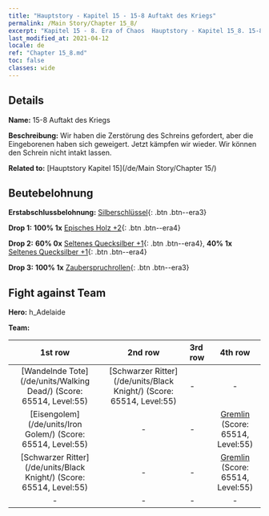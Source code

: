```yaml
---
title: "Hauptstory - Kapitel 15 - 15-8 Auftakt des Kriegs"
permalink: /Main Story/Chapter 15_8/
excerpt: "Kapitel 15 - 8. Era of Chaos  Hauptstory - Kapitel 15_8. 15-8 Auftakt des Kriegs"
last_modified_at: 2021-04-12
locale: de
ref: "Chapter 15_8.md"
toc: false
classes: wide
---
```


## Details

 **Name:** 15-8 Auftakt des Kriegs

 **Beschreibung:** Wir haben die Zerstörung des Schreins gefordert, aber die Eingeborenen haben sich geweigert. Jetzt kämpfen wir wieder. Wir können den Schrein nicht intakt lassen.

 **Related to:** [Hauptstory Kapitel 15](/de/Main Story/Chapter 15/)

## Beutebelohnung

 **Erstabschlussbelohnung:** [Silberschlüssel](/de/Items/con_693/){: .btn .btn--era3}

 **Drop 1:** **100% 1x** [Episches Holz +2](/de/Items/mat_48/){: .btn .btn--era4}

 **Drop 2:** **60% 0x** [Seltenes Quecksilber +1](/de/Items/mat_42/){: .btn .btn--era4}, **40% 1x** [Seltenes Quecksilber +1](/de/Items/mat_42/){: .btn .btn--era4}

 **Drop 3:** **100% 1x** [Zauberspruchrollen](/de/Items/con_694/){: .btn .btn--era3}


## Fight against Team
 **Hero:** h_Adelaide

 **Team:**


  | 1st row | 2nd row | 3rd row | 4th row |
  |:----:|:----:|:----|:----:|
  | [Wandelnde Tote](/de/units/Walking Dead/) (Score: 65514, Level:55)  | [Schwarzer Ritter](/de/units/Black Knight/) (Score: 65514, Level:55)  | - | - |
  | [Eisengolem](/de/units/Iron Golem/) (Score: 65514, Level:55)  | - | - | [Gremlin](/de/units/Gremlin/) (Score: 65514, Level:55)  |
  | [Schwarzer Ritter](/de/units/Black Knight/) (Score: 65514, Level:55)  | - | - | [Gremlin](/de/units/Gremlin/) (Score: 65514, Level:55)  |
  | - | - | - | - |


